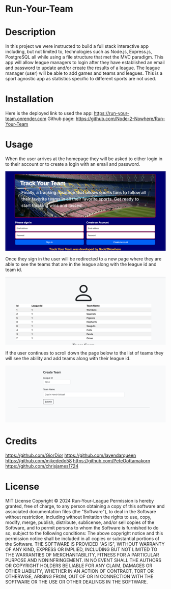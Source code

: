 # Run-Your-Team

# Description

In this project we were instructed to build a full stack interactive app including, but not limited to, technologies such as Node.js, Express.js, PostgreSQL all while using a file structure that met the MVC paradigm. This app will allow league managers to login after they have established an email and password to update and/or create the results of a league. The league manager (user) will be able to add games and teams and leagues. This is a sport agnostic app as statistics specific to different sports are not used.

# Installation

Here is the deployed link to used the app: https://run-your-team.onrender.com
Github page: https://github.com/Node-2-Nowhere/Run-Your-Team

# Usage

When the user arrives at the homepage they will be asked to either login in to their account or to create a login with an email and password.

![RYT Homepage](<public/phyllisTest/images/RYT Homepage.png>)

Once they sign in the user will be redirected to a new page where they are able to see the teams that are in the league along with the league id and team id.

![RYT Team Display](<public/phyllisTest/images/RYT Team Display.png>)

If the user continues to scroll down the page below to the list of teams they will see the ability and add teams along with their league id.

![RYT Add Teams](<public/phyllisTest/images/RYT Add Team.png>)

# Credits

https://github.com/GiorDior
https://github.com/lavendarqueen
https://github.com/mikededo58
https://github.com/PeteOottamakorn
https://github.com/chrisjames1724

# License

MIT License
Copyright © 2024 Run-Your-League
Permission is hereby granted, free of charge, to any person obtaining a copy of this software and associated documentation files (the "Software"), to deal in the Software without restriction, including without limitation the rights to use, copy, modify, merge, publish, distribute, sublicense, and/or sell copies of the Software, and to permit persons to whom the Software is furnished to do so, subject to the following conditions:
The above copyright notice and this permission notice shall be included in all copies or substantial portions of the Software.
THE SOFTWARE IS PROVIDED "AS IS", WITHOUT WARRANTY OF ANY KIND, EXPRESS OR IMPLIED, INCLUDING BUT NOT LIMITED TO THE WARRANTIES OF MERCHANTABILITY, FITNESS FOR A PARTICULAR PURPOSE AND NONINFRINGEMENT. IN NO EVENT SHALL THE AUTHORS OR COPYRIGHT HOLDERS BE LIABLE FOR ANY CLAIM, DAMAGES OR OTHER LIABILITY, WHETHER IN AN ACTION OF CONTRACT, TORT OR OTHERWISE, ARISING FROM, OUT OF OR IN CONNECTION WITH THE SOFTWARE OR THE USE OR OTHER DEALINGS IN THE SOFTWARE.
